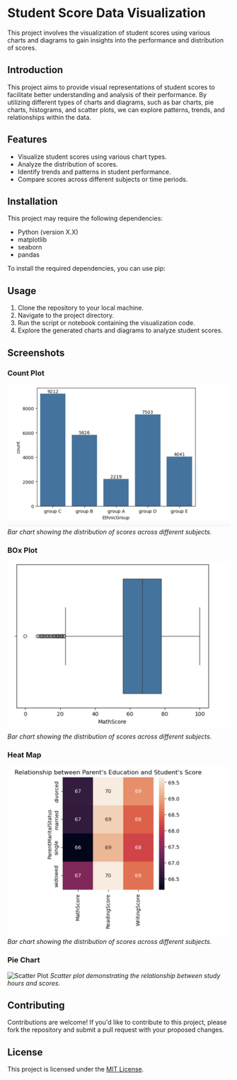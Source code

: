 # Student Score Data Visualization

This project involves the visualization of student scores using various charts and diagrams to gain insights into the performance and distribution of scores.

## Introduction

This project aims to provide visual representations of student scores to facilitate better understanding and analysis of their performance. By utilizing different types of charts and diagrams, such as bar charts, pie charts, histograms, and scatter plots, we can explore patterns, trends, and relationships within the data.

## Features

- Visualize student scores using various chart types.
- Analyze the distribution of scores.
- Identify trends and patterns in student performance.
- Compare scores across different subjects or time periods.

## Installation

This project may require the following dependencies:

- Python (version X.X)
- matplotlib
- seaborn
- pandas

To install the required dependencies, you can use pip:


## Usage

1. Clone the repository to your local machine.
2. Navigate to the project directory.
3. Run the script or notebook containing the visualization code.
4. Explore the generated charts and diagrams to analyze student scores.

## Screenshots

### Count Plot
![Bar Chart](screenshots/countplot.png)
*Bar chart showing the distribution of scores across different subjects.*

### BOx Plot
![Bar Chart](screenshots/boxplot.png)
*Bar chart showing the distribution of scores across different subjects.*

### Heat Map
![Bar Chart](screenshots/heatmap.png)
*Bar chart showing the distribution of scores across different subjects.*


### Pie Chart 
![Scatter Plot](screenshots/piechart.png)
*Scatter plot demonstrating the relationship between study hours and scores.*

## Contributing

Contributions are welcome! If you'd like to contribute to this project, please fork the repository and submit a pull request with your proposed changes.

## License

This project is licensed under the [MIT License](LICENSE).
